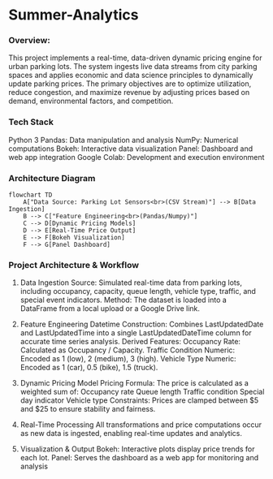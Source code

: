 # Summer-Analytics
### Overview:
This project implements a real-time, data-driven dynamic pricing engine for urban parking lots. The system ingests live data streams from city parking spaces and applies economic and data science principles to dynamically update parking prices. The primary objectives are to optimize utilization, reduce congestion, and maximize revenue by adjusting prices based on demand, environmental factors, and competition.

### Tech Stack
Python 3
Pandas: Data manipulation and analysis
NumPy: Numerical computations
Bokeh: Interactive data visualization
Panel: Dashboard and web app integration
Google Colab: Development and execution environment

### Architecture Diagram
```mermaid
flowchart TD
    A["Data Source: Parking Lot Sensors<br>(CSV Stream)"] --> B[Data Ingestion]
    B --> C["Feature Engineering<br>(Pandas/Numpy)"]
    C --> D[Dynamic Pricing Models]
    D --> E[Real-Time Price Output]
    E --> F[Bokeh Visualization]
    F --> G[Panel Dashboard]
```

### Project Architecture & Workflow
1. Data Ingestion
Source: Simulated real-time data from parking lots, including occupancy, capacity, queue length, vehicle type, traffic, and special event indicators.
Method: The dataset is loaded into a DataFrame from a local upload or a Google Drive link.

2. Feature Engineering
Datetime Construction: Combines LastUpdatedDate and LastUpdatedTime into a single LastUpdatedDateTime column for accurate time series analysis.
Derived Features:
Occupancy Rate: Calculated as Occupancy / Capacity.
Traffic Condition Numeric: Encoded as 1 (low), 2 (medium), 3 (high).
Vehicle Type Numeric: Encoded as 1 (car), 0.5 (bike), 1.5 (truck).

3. Dynamic Pricing Model
Pricing Formula:
The price is calculated as a weighted sum of:
Occupancy rate
Queue length
Traffic condition
Special day indicator
Vehicle type
Constraints:
Prices are clamped between $5 and $25 to ensure stability and fairness.

4. Real-Time Processing
All transformations and price computations occur as new data is ingested, enabling real-time updates and analytics.

5. Visualization & Output
Bokeh: Interactive plots display price trends for each lot.
Panel: Serves the dashboard as a web app for monitoring and analysis
